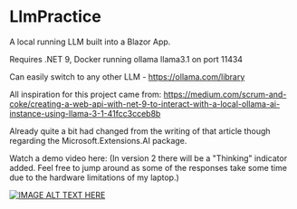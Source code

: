 # LlmPractice

A local running LLM built into a Blazor App.

Requires .NET 9, Docker running ollama llama3.1 on port 11434

Can easily switch to any other LLM - https://ollama.com/library

All inspiration for this project came from: https://medium.com/scrum-and-coke/creating-a-web-api-with-net-9-to-interact-with-a-local-ollama-ai-instance-using-llama-3-1-41fcc3cceb8b

Already quite a bit had changed from the writing of that article though regarding the Microsoft.Extensions.AI package.

Watch a demo video here: 
(In version 2 there will be a "Thinking" indicator added. Feel free to jump around as some of the responses take some time due to the hardware limitations of my laptop.)

[![IMAGE ALT TEXT HERE](https://img.youtube.com/vi/6Y4LnnlxGQk/0.jpg)](https://www.youtube.com/watch?v=6Y4LnnlxGQk)
